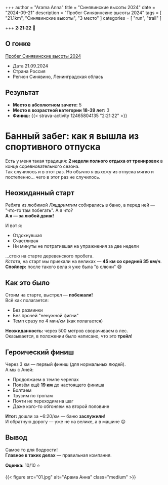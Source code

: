 +++
author = "Arama Anna"
title = "Синявинские высоты 2024"
date = "2024-09-21"
description = "Пробег Синявинские высоты 2024"
tags = [
    "21.1km",
    "Синявинские высоты",
    "3 место"
]
categories = [
    "run",
    "trail"
]

+++
**2:21:22**
🥉


<!--more-->

## О гонке

[Пробег Синявинские высоты 2024](https://probeg.org/event/55995/)

- Дата  21.09.2024
- Страна  Россия 
- Регион  Синявино, Ленинградская облась


## Результат
- **Место в абсолютном зачете:** 5  
- **Место в возрастной категории 18-39 лет:** 3  
- **Финиш:** {{< strava-activity 12465804135 "2:21:22" >}}

# Банный забег: как я вышла из спортивного отпуска

Есть у меня такая традиция: **2 недели полного отдыха от тренировок** в конце соревновательного сезона.  
Так случилось и в этот раз. Но обычно я выхожу из отпуска мягко и постепенно... чего в этот раз не случилось.

## Неожиданный старт
Ребята из любимой *Ляцдримтим* собирались в баню, а перед ней — "что-то там побегать". А я что?  
**А я — за любой движ!**

И вот я:
- Отдохнувшая
- Счастливая
- Ни минуты не потратившая на упражнения за две недели

...стою на старте деревенского пробега.  
*Кстати*, на старт мы приехали на великах — **45 км со средней 35 км/ч**.  
**Спойлер:** после такого вела я уже была "в слюни" 😅

## Как это было
Стоим на старте, выстрел — **побежали!**  
Всё как полагается:
- Без разминки
- Без прочей "ненужной фигни"
- Темп сразу по 4 мин/км (как полагается)

**Неожиданность:** через 500 метров сворачиваем в лес.  
Оказывается, в положении было написано, что это **трейл**!  

## Героический финиш
Через 3 км — первый финиш (для нормальных людей).  
А мы с Аней:
- Продолжаем в темпе черепах
- Ползём ещё **19 км** до настоящего финиша
- Болтаем
- Трусим по тропам
- Почти не переходим на шаг
- Даже кого-то обгоняем на второй половине

**Итог:** дошли за ~6:20/км — баню **заслужили**!  
И обратную дорогу — уже не на велике, а в машине 😊

## Вывод
Самое то для бодрости!  
**Главное в таких делах** — правильная компания.  

**Оценка:** 10/10 ⭐

{{< figure src="01.jpg" alt="Арама Анна" class="medium" >}}